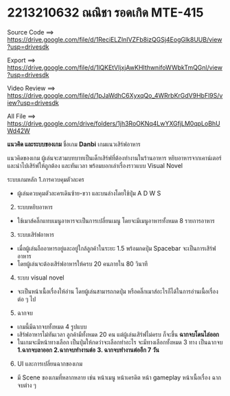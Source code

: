 # 2213210632 ณณิชา รอดเกิด MTE-415

Source Code ==> https://drive.google.com/file/d/1ReciELZInIVZFb8izQGSj4EogGlk8UUB/view?usp=drivesdk

Export ==> https://drive.google.com/file/d/1lQKEtVIjxjAwKHIthwnifoWWbkTmQGnl/view?usp=drivesdk

Video Review ==> https://drive.google.com/file/d/1pJaWdhC6XyxqQo_4WRrbKrGdV9HbFl9S/view?usp=drivesdk

All File ==> https://drive.google.com/drive/folders/1jh3RoOKNq4LwYXGfjLM0qpLoBhUWd42W

**แนวคิด และระบบของเกม**
ชื่อเกม
**Danbi** เกมแนวเสิร์ฟอาหาร

แนวคิดของเกม 
ผู้เล่นจะสวมบทบาทเป็นเด็กเสิร์ฟที่ต้องทำงานในร้านอาหาร หยิบอาหารจากเคาน์เตอร์ และนำไปเสิร์ฟให้ถูกต้อง และทันเวลา พร้อมบอกเล่าเรื่องราวแบบ Visual Novel

ระบบเกมหลัก
1.การควบคุมตัวละคร
- ผู้เล่นควบคุมตัวละครเดินซ้าย-ขวา และบนล่างโดยใช้ปุ่ม A D W S

2. ระบบหยิบอาหาร
- ใช้เมาส์คลิ๊กแทบเมนูอาหารจะเป็นการเปลี่ยนเมนู โดยจะมีเมนูอาหารทั้งหมด 8 รายการอาหาร
  
3. ระบบเสิร์ฟอาหาร
- เมื่อผู้เล่นถืออาหารอยู่และอยู่ใกล้ลูกค้าในระยะ 1.5 พร้อมกดปุ่ม Spacebar จะเป็นการเสิร์ฟอาหาร
- โดยผู้เล่นจะต้องเสิร์ฟอาหารให้ครบ 20 คนภายใน 80 วินาที

4. ระบบ visual novel
- จะเป็นหน้าเนื้อเรื่องให้อ่าน โดยผู้เล่นสามารถกดปุ่ม หรือคลิ๊กเมาส์อะไรก็ได้ในการอ่านเนื้อเรื่องต่อ ๆ ไป

5. ฉากจบ
- เกมนี้มีฉากจบทั้งหมด 4 รูปแบบ
- เสิร์ฟอาหารไม่ทันเวลา ลูกค้ามีทั้งหมด 20 คน แต่ผู้เล่นเสิร์ฟไม่ครบ ก็จะขึ้น **ฉากจบโดนไล่ออก**
- ในเกมจะมีหน้าทางเลือก เป็นปุ่มให้กดว่าจะเลือกทำอะไร จะมีทางเลือกทั้งหมด 3 ทาง เป็นฉากจบ **1.ฉากจบลาออก** **2.ฉากจบทำงานต่อ** **3. ฉากจบทำงานต่ออีก 7 วัน**

6. UI และการเปลี่ยนฉากของเกม
- มี Scene ของเกมที่หลากหลาย เช่น หน้าเมนู หน้าเครดิต หน้า gameplay หน้าเนื้อเรื่อง ฉากจบต่าง ๆ
